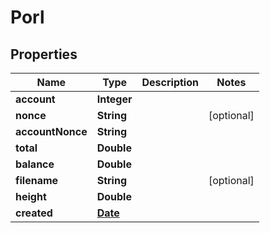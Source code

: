 
# Porl

## Properties
Name | Type | Description | Notes
------------ | ------------- | ------------- | -------------
**account** | **Integer** |  | 
**nonce** | **String** |  |  [optional]
**accountNonce** | **String** |  | 
**total** | **Double** |  | 
**balance** | **Double** |  | 
**filename** | **String** |  |  [optional]
**height** | **Double** |  | 
**created** | [**Date**](Date.md) |  | 



